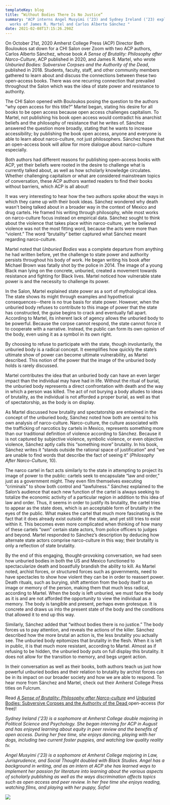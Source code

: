 ```yaml
---
templateKey: blog
title: “Without Bodies There Is No Justice”
summary: "ACP interns Angel Musyimi (‘23) and Sydney Ireland (‘23) explore the
  works of James R. Martel and Carlos Alberto Sánchez "
date: 2021-02-08T17:15:26.298Z
---
```

On October 21st, 2020 Amherst College Press (ACP) Director Beth Bouloukos sat down for a CHI Salon over Zoom with two ACP authors, Carlos Alberto Sánchez, whose book *A Sense of Brutality: Philosophy after Narco-Culture*, ACP published in 2020, and James R. Martel, who wrote *Unburied Bodies: Subversive Corpses and the Authority of the Dead*, published in 2018. Students, faculty, staff, and other community members gathered to learn about and discuss the connections between these two open-access books. There was one recurring connection that prevailed throughout the Salon which was the idea of state power and resistance to authority.

The CHI Salon opened with Bouloukos posing the question to the authors “why open access for this title?” Martel began, stating his desire for all books to be open access because open access challenges capitalism. To Martel, not publishing his book open access would contradict his anarchist beliefs and the philosophy of resistance that he writes of. Sánchez answered the question more broadly, stating that he wants to increase accessibility; by publishing the book open access, anyone and everyone is able to learn about narco-culture, not just philosophers. Sánchez hopes that an open-access book will allow for more dialogue about narco-culture especially.

Both authors had different reasons for publishing open-access books with ACP, yet their beliefs were rooted in the desire to challenge what is currently talked about, as well as how scholarly knowledge circulates. Whether challenging capitalism or what are considered mainstream topics of conversation, these ACP authors wanted readers to find their books without barriers, which ACP is all about!

It was very interesting to hear how the two authors spoke about the ways in which they came up with their book ideas. Sánchez wondered why death wasn't being talked about in a broader way in the context of Mexico and drug cartels. He framed his writing through philosophy, while most works on narco-culture focus instead on empirical data. Sánchez sought to think about the violence that takes place within narco-culture, yet he believed violence was not the most fitting word, because the acts were more than “violent.” The word “brutality” better captured what Sánchez meant regarding narco-culture.

Martel noted that *Unburied Bodies* was a complete departure from anything he had written before, yet the challenge to state power and authority persists throughout his body of work. He began writing his book after Michael Brown was fatally shot by the police in 2014. The image of a young Black man lying on the concrete, unburied, created a movement towards resistance and fighting for Black lives. Martel noticed how vulnerable state power is and the necessity to challenge its power.

In the Salon, Martel explained state power as a sort of mythological idea. The state shows its might through examples and hypothetical consequences--there is no true basis for state power. However, when the unburied body refuses to contribute to this image of power that the state has constructed, the guise begins to crack and eventually fall apart. According to Martel, its inherent lack of agency allows the unburied body to be powerful. Because the corpse cannot respond, the state cannot force it to cooperate with a narrative. Instead, the public can form its own opinion of the body, even using it as a symbol in its own right.

By choosing to refuse to participate with the state, though involuntarily, the unburied body is a radical concept. It exemplifies how quickly the state’s ultimate show of power can become ultimate vulnerability, as Martel described. This notion of the power that the image of the unburied body holds is rarely discussed.

Martel contributes the idea that an unburied body can have an even larger impact than the individual may have had in life. Without the ritual of burial, the unburied body represents a direct confrontation with death and the way in which a person was killed. The act of not burying a body alludes to ideas of brutality, as the individual is not afforded a proper burial, as well as that of spectatorship, as the body is on display.

As Martel discussed how brutality and spectatorship are entwined in the concept of the unburied body, Sánchez noted how both are central to his own analysis of narco-culture. Narco-culture, the culture associated with the trafficking of narcotics by cartels in Mexico, represents something more than our traditional definition of violence according to Sánchez. Because it is not captured by subjective violence, symbolic violence, or even objective violence, Sánchez aptly calls this “something more” brutality. In his book, Sánchez writes it “stands outside the rational space of justification” and “we are unable to find words that describe the fact of seeing it” (*Philosophy After Narco-Culture,* 10).

The narco cartel in fact acts similarly to the state in attempting to project its image of power to the public: cartels seek to encapsulate “law and order,” just as a government might. They even film themselves executing “criminals” to show both control and “lawfulness.” Sánchez explained to the Salon’s audience that each new function of the cartel is always seeking to totalize the economic activity of a particular region in addition to this idea of law and order. Thus, it seems in order to justify its brutality, the cartel tries to appear as the state does, which is an acceptable form of brutality in the eyes of the public. What makes the cartel that much more fascinating is the fact that it does already exist outside of the state, and yet still tries to exist within it. This becomes even more complicated when thinking of how many of these cartels “own” certain state actors, from police officers to judges and beyond. Martel responded to Sánchez’s description by deducing how alternate state actors comprise narco-culture in this way; their brutality is only a reflection of state brutality.

By the end of this engaging, thought-provoking conversation, we had seen how unburied bodies in both the US and Mexico functioned to spectacularize death and boastfully brandish the ability to kill. As Martel noted, archist forces, or structured forces such as governments, need to have spectacles to show how violent they can be in order to reassert power. Death rituals, such as burying, shift attention from the body itself to an image or memory of the person, making them that much less radical, according to Martel. When the body is left unburied, we must face the body as it is and are not afforded the opportunity to view the individual as a memory. The body is tangible and present, perhaps even grotesque. It is concrete and draws us into the present state of the body and the conditions that allowed it to end up this way.

Similarly, Sánchez added that “without bodies there is no justice.” The body forces us to pay attention, and reveals the actions of the killer. Sánchez described how the more brutal an action is, the less brutality you actually see. The unburied body epitomizes that brutality in the flesh. When it is left in public, it is that much more resistant, according to Martel. Almost as if refusing to be hidden, the unburied body puts on full display this brutality. It does not allow for the transition to memory, and begs urgent action.

In their conversation as well as their books, both authors teach us just how powerful unburied bodies and their relation to brutality by archist forces can be in its impact on our broader society and how we are able to respond. To hear more from Sánchez and Martel, check out their Amherst College Press titles on Fulcrum.

Read *[A Sense of Brutality: Philosophy after Narco-culture](https://doi.org/10.3998/mpub.11923978)* and [Unburied Bodies: Subversive Corpses and the Autho](https://doi.org/10.3998/mpub.10214671)[rity of the Dead ](https://doi.org/10.3998/mpub.10214671)open-access (for free)!





*Sydney Ireland ('23) is a sophomore at Amherst College double majoring in Political Science and Psychology. She began interning for ACP in August and has enjoyed learning about equity in peer review and the benefits of open access. During her free time, she enjoys dancing, playing with her dogs, including two current foster puppies, and watching low quality reality tv.*

*Angel Musyimi ('23) is a sophomore at Amherst College majoring in Law, Jurisprudence, and Social Thought doubled with Black Studies. Angel has a background in writing, and as an intern at ACP she has learned ways to implement her passion for literature into learning about the various aspects of scholarly publishing as well as the ways discrimination affects topics such as open access and peer review. In her free time she enjoys reading, watching films, and playing with her puppy, Sofia!*

![](https://ssl.gstatic.com/ui/v1/icons/mail/images/cleardot.gif)